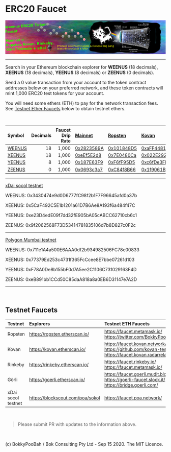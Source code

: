 # ERC20 Faucet

<kbd><img src="images/PrincessLeiaPeachExpelsARainbowBigBang-WeenusTokenFaucet.png" /></kbd>

---

Search in your Ethereum blockchain explorer for **WEENUS** (18 decimals), **XEENUS** (18 decimals), **YEENUS** (8 decimals) or **ZEENUS** (0 decimals).

Send a 0 value transaction from your account to the token contract addresses below on your preferred network, and these token contracts will mint 1,000 ERC20 test tokens for your account.

You will need some ethers (ETH) to pay for the network transaction fees. See [Testnet Ether Faucets](#testnet-ether-faucets) below to obtain testnet ethers.

<br />

| Symbol                              | Decimals | Faucet Drip Rate | [Mainnet](https://etherscan.io/)                                                           | [Ropsten](https://ropsten.etherscan.io/)                                                           | [Kovan](https://kovan.etherscan.io/)                                                             | [Rinkeby](https://rinkeby.etherscan.io/)                                                           | [Görli](https://goerli.etherscan.io/)                                                             | [xDai](https://explorer.poa.network/poa/xdai/)                                                             |
| :---------------------------------- | -------: | ---------------: | :----------------------------------------------------------------------------------------- | :------------------------------------------------------------------------------------------------- | :----------------------------------------------------------------------------------------------- | :------------------------------------------------------------------------------------------------- | :------------------------------------------------------------------------------------------------ | :--------------------------------------------------------------------------------------------------------- |
| [WEENUS](contracts/WeenusToken.sol) |       18 |            1,000 | [0x2823589A](https://etherscan.io/address/0x2823589Ae095D99bD64dEeA80B4690313e2fB519#code) | [0x101848D5](https://ropsten.etherscan.io/address/0x101848D5C5bBca18E6b4431eEdF6B95E9ADF82FA#code) | [0xaFF4481D](https://kovan.etherscan.io/address/0xaFF4481D10270F50f203E0763e2597776068CBc5#code) | [0xaFF4481D](https://rinkeby.etherscan.io/address/0xaFF4481D10270F50f203E0763e2597776068CBc5#code) | [0xaFF4481D](https://goerli.etherscan.io/address/0xaFF4481D10270F50f203E0763e2597776068CBc5#code) | [0xE6421E9a](https://blockscout.com/poa/xdai/address/0xE6421E9aF92aca6a81C9fD0BAbacE4a9c5691c60/contracts) |
| [XEENUS](contracts/XeenusToken.sol) |       18 |            1,000 | [0xeEf5E2d8](https://etherscan.io/address/0xeEf5E2d8255E973d587217f9509B416b41CA5870#code) | [0x7E0480Ca](https://ropsten.etherscan.io/address/0x7E0480Ca9fD50EB7A3855Cf53c347A1b4d6A2FF5#code) | [0x022E292b](https://kovan.etherscan.io/address/0x022E292b44B5a146F2e8ee36Ff44D3dd863C915c#code) | [0x022E292b](https://rinkeby.etherscan.io/address/0x022E292b44B5a146F2e8ee36Ff44D3dd863C915c#code) | [0x022E292b](https://goerli.etherscan.io/address/0x022E292b44B5a146F2e8ee36Ff44D3dd863C915c#code) | [0xB6D06c9b](https://blockscout.com/poa/xdai/address/0xB6D06c9b5C4a65f389796CB713D04ac8Da6fAA01/contracts) |
| [YEENUS](contracts/YeenusToken.sol) |        8 |            1,000 | [0x187E63F9](https://etherscan.io/address/0x187E63F9eBA692A0ac98d3edE6fEb870AF0079e1#code) | [0xF6fF95D5](https://ropsten.etherscan.io/address/0xF6fF95D53E08c9660dC7820fD5A775484f77183A#code) | [0xc6fDe3FD](https://kovan.etherscan.io/address/0xc6fDe3FD2Cc2b173aEC24cc3f267cb3Cd78a26B7#code) | [0xc6fDe3FD](https://rinkeby.etherscan.io/address/0xc6fDe3FD2Cc2b173aEC24cc3f267cb3Cd78a26B7#code) | [0xc6fDe3FD](https://goerli.etherscan.io/address/0xc6fDe3FD2Cc2b173aEC24cc3f267cb3Cd78a26B7#code) | [0x0257f5d2](https://blockscout.com/poa/xdai/address/0x0257f5d2f23E41aB39F6016BF3B0010955E5F596/contracts) |
| [ZEENUS](contracts/ZeenusToken.sol) |        0 |            1,000 | [0x0693c3a7](https://etherscan.io/address/0x0693c3a780A0a757E803a4BD76bCf43d438f8806#code) | [0xC84f8B66](https://ropsten.etherscan.io/address/0xC84f8B669Ccb91C86AB2b38060362b9956f2De52#code) | [0x1f9061B9](https://kovan.etherscan.io/address/0x1f9061B953bBa0E36BF50F21876132DcF276fC6e#code) | [0x1f9061B9](https://rinkeby.etherscan.io/address/0x1f9061B953bBa0E36BF50F21876132DcF276fC6e#code) | [0x1f9061B9](https://goerli.etherscan.io/address/0x1f9061B953bBa0E36BF50F21876132DcF276fC6e#code) | [0x81F4Ce55](https://blockscout.com/poa/xdai/address/0x81F4Ce556E4b47748ad2Ab8878FeE5054CbAB7a2/contracts) |

---

[xDai socol testnet](https://blockscout.com/poa/sokol)

WEENUS: 0x3430474e9d0D6777fC98f2b1F7F96645afd0a37b

XEENUS: 0x5CaF492C5E1b1201a61D7B6Ae8A193f6a484f47C

YEENUS: 0xe23D4edE09f7dd32fE905bA05cABCC62710cb6c1

ZEENUS: 0x9f2062568F73D53414781835106d7b8D827c0F2c

---

[Polygon Mumbai testnet](https://blockscout.com/poa/sokol)

WEENUS: 0x711e1A4a500E6AAA0df2b934982506FC78e00833

XEENUS: 0x77379Ed253c4731f365FcCcee8E7bbe07261d103

YEENUS: 0xF78A0De8b155bF0d7A5ee2C1106C731029163F4D

ZEENUS: 0xeB891bb1CCd50C85daA818a8a0EB6D31147e7A2D

---

<br />

## Testnet Faucets

| Testnet            | Explorers                        | Testnet ETH Faucets                                                                                                  |
| :----------------- | :------------------------------- | :------------------------------------------------------------------------------------------------------------------- |
| Ropsten            | https://ropsten.etherscan.io/    | https://faucet.metamask.io/<br />https://twitter.com/BokkyPooBah/status/1099498823699714048                          |
| Kovan              | https://kovan.etherscan.io/      | https://faucet.kovan.network/<br />https://github.com/kovan-testnet/faucet<br />https://faucet.kovan.radarrelay.com/ |
| Rinkeby            | https://rinkeby.etherscan.io/    | https://faucet.rinkeby.io/<br />https://faucet.metamask.io/                                                          |
| Görli              | https://goerli.etherscan.io/     | https://faucet.goerli.mudit.blog/<br />https://goerli-faucet.slock.it/<br />https://bridge.goerli.com/               |
| xDai socol testnet | https://blockscout.com/poa/sokol | https://faucet.poa.network/                                                                                          |

<br />

> Please submit PR with updates to the information above.

<br />

(c) BokkyPooBah / Bok Consulting Pty Ltd - Sep 15 2020. The MIT Licence.

